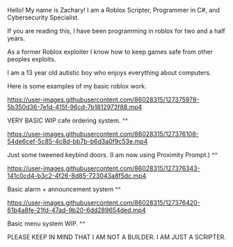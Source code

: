 Hello! My name is Zachary! I am a Roblox Scripter, Programmer in C#, and Cybersecurity Specialist. 

If you are reading this, I have been programming in roblox for two and a half years. 

As a former Roblox exploiter I know how to keep games safe from other peoples exploits.

I am a 13 year old autistic boy who enjoys everything about computers. 

Here is some examples of my basic roblox work.


https://user-images.githubusercontent.com/86028315/127375978-5b350d36-7e1d-415f-96cd-7b1812973f88.mp4

VERY BASIC WIP cafe ordering system. ^^


https://user-images.githubusercontent.com/86028315/127376108-54de6cef-5c85-4c8d-bb7b-b6d3a0f9c53e.mp4

Just some tweened keybind doors. (I am now using Proximity Prompt.) ^^


https://user-images.githubusercontent.com/86028315/127376343-141c0cd4-b3c2-4f26-8d85-723043a8f5dc.mp4

Basic alarm + announcement system ^^


https://user-images.githubusercontent.com/86028315/127376420-61b4a8fe-21fd-47ad-9b20-6dd289654ded.mp4

Basic menu system WIP. ^^


PLEASE KEEP IN MIND THAT I AM NOT A BUILDER. I AM JUST A SCRIPTER.
